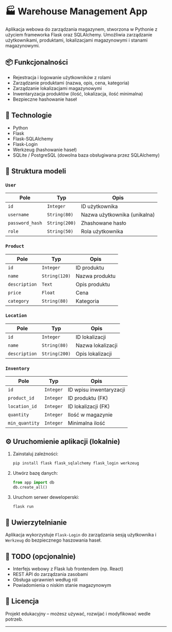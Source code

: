 # 🏭 Warehouse Management App

Aplikacja webowa do zarządzania magazynem, stworzona w Pythonie z użyciem frameworka Flask oraz SQLAlchemy. Umożliwia zarządzanie użytkownikami, produktami, lokalizacjami magazynowymi i stanami magazynowymi.

## 📦 Funkcjonalności

- Rejestracja i logowanie użytkowników z rolami
- Zarządzanie produktami (nazwa, opis, cena, kategoria)
- Zarządzanie lokalizacjami magazynowymi
- Inwentaryzacja produktów (ilość, lokalizacja, ilość minimalna)
- Bezpieczne hashowanie haseł

## 🧱 Technologie

- Python
- Flask
- Flask-SQLAlchemy
- Flask-Login
- Werkzeug (hashowanie haseł)
- SQLite / PostgreSQL (dowolna baza obsługiwana przez SQLAlchemy)

## 📁 Struktura modeli

### `User`
| Pole         | Typ           | Opis                          |
|--------------|----------------|-------------------------------|
| `id`         | `Integer`     | ID użytkownika                |
| `username`   | `String(80)`  | Nazwa użytkownika (unikalna) |
| `password_hash` | `String(200)` | Zhashowane hasło           |
| `role`       | `String(50)`  | Rola użytkownika              |

### `Product`
| Pole         | Typ           | Opis                          |
|--------------|----------------|-------------------------------|
| `id`         | `Integer`     | ID produktu                   |
| `name`       | `String(120)` | Nazwa produktu                |
| `description`| `Text`        | Opis produktu                 |
| `price`      | `Float`       | Cena                          |
| `category`   | `String(80)`  | Kategoria                     |

### `Location`
| Pole         | Typ           | Opis                          |
|--------------|----------------|-------------------------------|
| `id`         | `Integer`     | ID lokalizacji                |
| `name`       | `String(80)`  | Nazwa lokalizacji             |
| `description`| `String(200)` | Opis lokalizacji              |

### `Inventory`
| Pole         | Typ           | Opis                          |
|--------------|----------------|-------------------------------|
| `id`         | `Integer`     | ID wpisu inwentaryzacji       |
| `product_id` | `Integer`     | ID produktu (FK)              |
| `location_id`| `Integer`     | ID lokalizacji (FK)           |
| `quantity`   | `Integer`     | Ilość w magazynie             |
| `min_quantity`| `Integer`    | Minimalna ilość               |

## ⚙️ Uruchomienie aplikacji (lokalnie)

1. Zainstaluj zależności:
    ```bash
    pip install flask flask_sqlalchemy flask_login werkzeug
    ```

2. Utwórz bazę danych:
    ```python
    from app import db
    db.create_all()
    ```

3. Uruchom serwer deweloperski:
    ```bash
    flask run
    ```

## 🔐 Uwierzytelnianie

Aplikacja wykorzystuje `Flask-Login` do zarządzania sesją użytkownika i `Werkzeug` do bezpiecznego haszowania haseł.

## 📌 TODO (opcjonalnie)

- Interfejs webowy z Flask lub frontendem (np. React)
- REST API do zarządzania zasobami
- Obsługa uprawnień według ról
- Powiadomienia o niskim stanie magazynowym

## 📄 Licencja

Projekt edukacyjny – możesz używać, rozwijać i modyfikować wedle potrzeb.

---

